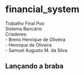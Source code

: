 # financial_system
Trabalho Final Poo<br>
Sistema Bancário<br>
Criadores:  
    - Breno Henrique de Oliveira<br>
    - Henrique de Oliveira<br>
    - Samuel Augusto M. da Silva<br>
    
## Lançando a braba
